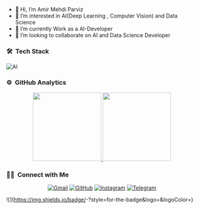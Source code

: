 - 👋 Hi, I’m Amir Mehdi Parviz
- 👀 I’m interested in AI(Deep Learning , Computer Vision) and Data Science 
- 🌱 I’m currently Work as a AI-Developer
- 💞️ I’m looking to collaborate on AI and Data Science Developer

<!---
GIGAParviz/GIGAParviz is a ✨ special ✨ repository because its `README.md` (this file) appears on your GitHub profile.
You can click the Preview link to take a look at your changes.
--->



### 🛠 &nbsp;Tech Stack
![AI](https://encrypted-tbn0.gstatic.com/images?q=tbn:ANd9GcT9PizPRxE3Wfa4TX5befPK6XmhFdFVYMi8D7LOmhvH9kQYXhKBneU-qC8aBYjuCswweRY&usqp=CAU)&nbsp;

### ⚙️ &nbsp;GitHub Analytics

<p align="center">
<a href="https://github.com/GIGAParviz/GIGAParviz">
  <img height="180em" src="https://github-readme-stats-eight-theta.vercel.app/api?username=GIGAParviz&show_icons=true&theme=algolia&include_all_commits=true&count_private=true"/>
  <img height="180em" src="https://github-readme-stats-eight-theta.vercel.app/api/top-langs/?username=GIGAParviz&layout=compact&langs_count=8&theme=algolia"/>
</a>
</p>

### 🤝🏻 &nbsp;Connect with Me

<p align="center">
	<a href="mailto:a.m.parviz02@gmail.com"><img img src="https://img.shields.io/badge/gmail-%23EA4335.svg?style=plastic&logo=gmail&logoColor=white" alt="Gmail"/></a>
	<a href="https://github.com/GIGAParviz/GIGAParviz/"><img src="https://img.shields.io/badge/github-%23181717.svg?style=plastic&logo=github&logoColor=white" alt="GitHub"/></a>
	<a href="https://www.instagram.com/giga_parviz/"><img src="https://img.shields.io/badge/instagram-%23E4405F.svg?style=plastic&logo=instagram&logoColor=white" alt="Instagram"/></a>
	<a href="https://t.me/am_parviz/"><img src="https://img.shields.io/badge/telegram-%230088CC.svg?style=plastic&logo=telegram&logoColor=white" alt="Telegram"/></a>
</p>




![<Badge Name>](https://img.shields.io/badge/<Badge Text>-<Background Color>?style=for-the-badge&logo=<Icon Name>&logoColor=<Logo Color>)
